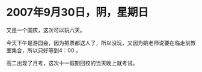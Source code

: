 # 2007年9月30日，阴，星期日

又是一个国庆，这次可以玩六天。

今天下午是游园会，因为把票都送人了，所以没玩，又因为姚老师说要在临走前教室集合，所以只好等到4：00 。

高二出现了月考，这次十一假期回校的当天晚上就考试。
